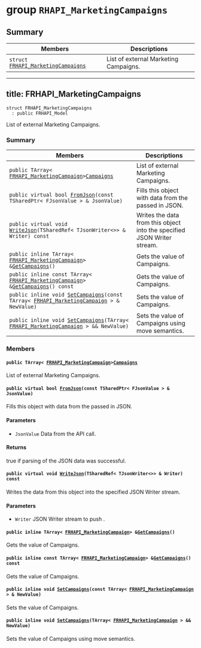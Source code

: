 # group `RHAPI_MarketingCampaigns` <a id="group__RHAPI__MarketingCampaigns"></a>

## Summary

 Members                        | Descriptions                                
--------------------------------|---------------------------------------------
`struct `[`FRHAPI_MarketingCampaigns`](#structFRHAPI__MarketingCampaigns) | List of external Marketing Campaigns.

---
title: FRHAPI_MarketingCampaigns
---

```
struct FRHAPI_MarketingCampaigns
  : public FRHAPI_Model
```

List of external Marketing Campaigns.

### Summary

 Members                        | Descriptions                                
--------------------------------|---------------------------------------------
`public TArray< `[`FRHAPI_MarketingCampaign`](RHAPI_MarketingCampaign.md#structFRHAPI__MarketingCampaign)` > `[`Campaigns`](#structFRHAPI__MarketingCampaigns_1a88d6c9da15ac877b420b90278678d505) | List of external Marketing Campaigns.
`public virtual bool `[`FromJson`](#structFRHAPI__MarketingCampaigns_1adf5e03cc408468f73950966d8df368fd)`(const TSharedPtr< FJsonValue > & JsonValue)` | Fills this object with data from the passed in JSON.
`public virtual void `[`WriteJson`](#structFRHAPI__MarketingCampaigns_1abebd4aa90c46e7a373f7f5a963e44d6b)`(TSharedRef< TJsonWriter<>> & Writer) const` | Writes the data from this object into the specified JSON Writer stream.
`public inline TArray< `[`FRHAPI_MarketingCampaign`](RHAPI_MarketingCampaign.md#structFRHAPI__MarketingCampaign)` > & `[`GetCampaigns`](#structFRHAPI__MarketingCampaigns_1aa95cc3a073517448aa5d6561e3e702d0)`()` | Gets the value of Campaigns.
`public inline const TArray< `[`FRHAPI_MarketingCampaign`](RHAPI_MarketingCampaign.md#structFRHAPI__MarketingCampaign)` > & `[`GetCampaigns`](#structFRHAPI__MarketingCampaigns_1a6b519767e3a90b23702d0ee5a31f2199)`() const` | Gets the value of Campaigns.
`public inline void `[`SetCampaigns`](#structFRHAPI__MarketingCampaigns_1a2d930bf11e195ab35e13e504dbc59e7d)`(const TArray< `[`FRHAPI_MarketingCampaign`](RHAPI_MarketingCampaign.md#structFRHAPI__MarketingCampaign)` > & NewValue)` | Sets the value of Campaigns.
`public inline void `[`SetCampaigns`](#structFRHAPI__MarketingCampaigns_1af5f9a6777795b409c1c1416862a10eb3)`(TArray< `[`FRHAPI_MarketingCampaign`](RHAPI_MarketingCampaign.md#structFRHAPI__MarketingCampaign)` > && NewValue)` | Sets the value of Campaigns using move semantics.

### Members

#### `public TArray< `[`FRHAPI_MarketingCampaign`](RHAPI_MarketingCampaign.md#structFRHAPI__MarketingCampaign)` > `[`Campaigns`](#structFRHAPI__MarketingCampaigns_1a88d6c9da15ac877b420b90278678d505) <a id="structFRHAPI__MarketingCampaigns_1a88d6c9da15ac877b420b90278678d505"></a>

List of external Marketing Campaigns.

#### `public virtual bool `[`FromJson`](#structFRHAPI__MarketingCampaigns_1adf5e03cc408468f73950966d8df368fd)`(const TSharedPtr< FJsonValue > & JsonValue)` <a id="structFRHAPI__MarketingCampaigns_1adf5e03cc408468f73950966d8df368fd"></a>

Fills this object with data from the passed in JSON.

#### Parameters
* `JsonValue` Data from the API call.

#### Returns
true if parsing of the JSON data was successful.

#### `public virtual void `[`WriteJson`](#structFRHAPI__MarketingCampaigns_1abebd4aa90c46e7a373f7f5a963e44d6b)`(TSharedRef< TJsonWriter<>> & Writer) const` <a id="structFRHAPI__MarketingCampaigns_1abebd4aa90c46e7a373f7f5a963e44d6b"></a>

Writes the data from this object into the specified JSON Writer stream.

#### Parameters
* `Writer` JSON Writer stream to push .

#### `public inline TArray< `[`FRHAPI_MarketingCampaign`](RHAPI_MarketingCampaign.md#structFRHAPI__MarketingCampaign)` > & `[`GetCampaigns`](#structFRHAPI__MarketingCampaigns_1aa95cc3a073517448aa5d6561e3e702d0)`()` <a id="structFRHAPI__MarketingCampaigns_1aa95cc3a073517448aa5d6561e3e702d0"></a>

Gets the value of Campaigns.

#### `public inline const TArray< `[`FRHAPI_MarketingCampaign`](RHAPI_MarketingCampaign.md#structFRHAPI__MarketingCampaign)` > & `[`GetCampaigns`](#structFRHAPI__MarketingCampaigns_1a6b519767e3a90b23702d0ee5a31f2199)`() const` <a id="structFRHAPI__MarketingCampaigns_1a6b519767e3a90b23702d0ee5a31f2199"></a>

Gets the value of Campaigns.

#### `public inline void `[`SetCampaigns`](#structFRHAPI__MarketingCampaigns_1a2d930bf11e195ab35e13e504dbc59e7d)`(const TArray< `[`FRHAPI_MarketingCampaign`](RHAPI_MarketingCampaign.md#structFRHAPI__MarketingCampaign)` > & NewValue)` <a id="structFRHAPI__MarketingCampaigns_1a2d930bf11e195ab35e13e504dbc59e7d"></a>

Sets the value of Campaigns.

#### `public inline void `[`SetCampaigns`](#structFRHAPI__MarketingCampaigns_1af5f9a6777795b409c1c1416862a10eb3)`(TArray< `[`FRHAPI_MarketingCampaign`](RHAPI_MarketingCampaign.md#structFRHAPI__MarketingCampaign)` > && NewValue)` <a id="structFRHAPI__MarketingCampaigns_1af5f9a6777795b409c1c1416862a10eb3"></a>

Sets the value of Campaigns using move semantics.

